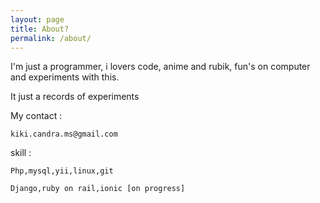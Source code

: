 ```yaml
---
layout: page
title: About?
permalink: /about/
---
```


I'm just a programmer, i lovers code, anime and rubik, fun's on computer 
and experiments with this.

It just a records of experiments

My contact : 

    kiki.candra.ms@gmail.com


skill :

    Php,mysql,yii,linux,git

    Django,ruby on rail,ionic [on progress]


